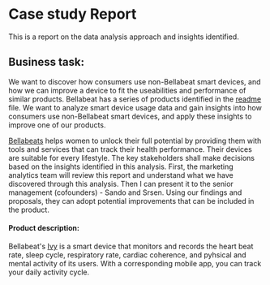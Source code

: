 # Case study Report
This is a report on the data analysis approach and insights identified.

## Business task:
We want to discover how consumers use non-Bellabeat smart devices, and how we can improve a device to fit the useabilities and performance of similar products.
Bellabeat has a series of products identified in the [readme](https://github.com/AntonAIG/google_da_capstone/blob/main/README.md) file. We want to analyze smart device usage data and gain insights into how consumers use non-Bellabeat smart devices, and apply these insights to improve one of our products.

[Bellabeats](https://bellabeat.com/about/) helps women to unlock their full potential by providing them with tools and services that can track their health performance. Their devices are suitable for every lifestyle.
The key stakeholders shall make decisions based on the insights identified in this analysis.
First, the marketing analytics team will review this report and understand what we have discovered through this analysis. Then I can present it to the senior management (cofounders) - Sando and Srsen. Using our findings and proposals, they can adopt potential improvements that can be included in the product.

#### Product description:
Bellabeat's [Ivy](https://bellabeat.com/ivy/) is a smart device that monitors and records the heart beat rate, sleep cycle, respiratory rate, cardiac coherence, and pyhsical and mental activity of its users. With a corresponding mobile app, you can track your daily activity cycle.

